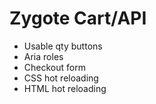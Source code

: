 # Zygote Cart/API

- Usable qty buttons
- Aria roles
- Checkout form
- CSS hot reloading
- HTML hot reloading
